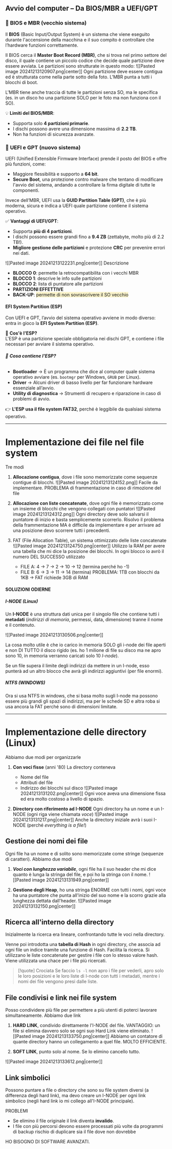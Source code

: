 ## **Avvio del computer – Da BIOS/MBR a UEFI/GPT**

### 🔹 **BIOS e MBR (vecchio sistema)**
Il **BIOS** (Basic Input/Output System) è un sistema che viene eseguito durante l'accensione della macchina e il suo compito è controllare che l’hardware funzioni correttamente.

Il BIOS cerca il **Master Boot Record (MBR)**, che si trova nel primo settore del disco, il quale contiene un piccolo codice che decide quale partizione deve essere avviata.
Le partizioni sono strutturate in questo modo:
![[Pasted image 20241213120907.png|center]]
Ogni partizione deve essere contigua ed è strutturata come nella parte sotto della foto.
L'MBR punta a tutti i blocchi di boot.

L'MBR tiene anche traccia di tutte le partizioni senza SO, ma le specifica (es. in un disco ho una partizione SOLO per le foto ma non funziona con il SO).

💡 **Limiti del BIOS/MBR**:
- Supporta solo **4 partizioni primarie**.
- I dischi possono avere una dimensione massima di **2.2 TB**.
- Non ha funzioni di sicurezza avanzate.


### 🔹 **UEFI e GPT (nuovo sistema)**
UEFI (Unified Extensible Firmware Interface) prende il posto del BIOS e offre più funzioni, come:
- Maggiore flessibilità e supporto a **64 bit**.
- **Secure Boot**, una protezione contro malware che tentano di modificare l'avvio del sistema, andando a controllare la firma digitale di tutte le componenti.

Invece dell’MBR, UEFI usa la **GUID Partition Table (GPT)**, che è più moderna, sicura e indica a UEFI quale partizione contiene il sistema operativo.

✅ **Vantaggi di UEFI/GPT**:
- Supporta **più di 4 partizioni**.
- I dischi possono essere grandi fino a **9.4 ZB** (zettabyte, molto più di 2.2 TB!).
- **Migliore gestione delle partizioni** e protezione **CRC** per prevenire errori nei dati.

![[Pasted image 20241213122231.png|center]]
Descrizione
- **BLOCCO 0**: permette la retrocompatibilita con i vecchi MBR
- **BLOCCO 1**: descrive le info sulle partizioni
- **BLOCCO 2**: lista di puntatore alle partizioni
- **PARTIZIONI EFFETTIVE**
- **BACK-UP**: <span style="background:rgba(240, 200, 0, 0.2)">permette di non sovrascrivere il SO vecchio</span>

#### **EFI System Partition (ESP)**
Con UEFI e GPT, l’avvio del sistema operativo avviene in modo diverso: entra in gioco la **EFI System Partition (ESP)**.

🔹 **Cos'è l'ESP?**  
L'ESP è una partizione speciale obbligatoria nei dischi GPT, e contiene i file necessari per avviare il sistema operativo.
###### 📂 **Cosa contiene l'ESP?**
- **Bootloader** → È un programma che dice al computer quale sistema operativo avviare (es. `bootmgr` per Windows, `GRUB` per Linux).
- **Driver** → Alcuni driver di basso livello per far funzionare hardware essenziale all’avvio.
- **Utility di diagnostica** → Strumenti di recupero e riparazione in caso di problemi di avvio.

👉 **L'ESP usa il file system FAT32**, perché è leggibile da qualsiasi sistema operativo.

---
# Implementazione dei file nel file system
Tre modi
1. **Allocazione contigua**, dove i file sono memorizzate come sequenze contigue di blocchi.
	![[Pasted image 20241213124152.png]]
	Facile da implementare.
	PROBLEMA di frammentazione in caso di rimozione del file

2. **Allocazione con liste concatenate**, dove ogni file è memorizzato come un insieme di blocchi che vengono collegati con puntatori
	![[Pasted image 20241213124312.png]]
	Ogni directory deve solo salvarsi il puntatore di inizio e basta semplicemente scorrerlo.
	Risolvo il problema della frammentazione MA è difficile da implementare e per arrivare ad una posizione devo scorrere tutti i precedenti.

3. FAT (File Allocation Table), un sistema ottimizzato delle liste concatenate
	![[Pasted image 20241213124750.png|center]]
	Utilizzo la RAM per avere una tabella che mi dice la posizione dei blocchi.
	In ogni blocco io avrò il numero DEL SUCCESSO utilizzato
	- FILE A: 4 -> 7 -> 2 -> 10 ->  12 (termina perché ho -1)
	- FILE B: 6 -> 3 -> 11 -> 14 (termina)
	PROBLEMA: 1TB con blocchi da 1KB -> FAT richiede 3GB di RAM

#### SOLUZIONI ODIERNE 
##### I-NODE (Linux)
Un **I-NODE** è una struttura dati unica per il singolo file che contiene tutti i **metadati** (*indirizzi di memoria*, permessi, data, dimensione) tranne il nome e il contenuto.

![[Pasted image 20241213130506.png|center]]

La cosa molto utile è che io carico in memoria SOLO gli i-node dei file aperti e non DI TUTTO il disco rigido (es. ho 1 milione di file su disco ma ne apro sono 10, in memoria verranno caricati solo 10 *I-node*).

Se un file supera il limite degli indirizzi da mettere in un I-node, esso punterà ad un altro blocco che avrà gli indirizzi aggiuntivi (per file enormi).

##### NTFS (WINDOWS)
Ora si usa NTFS in windows, che si basa molto sugli I-node ma possono essere più grandi gli spazi di indirizzi, ma per le schede SD e altra roba si usa ancora la FAT perché sono di dimensioni limitate.

---

# Implementazione delle directory (Linux)
Abbiamo due modi per organizzarle
1. **Con voci fisse** (anni '80)
	La directory conteneva
	- Nome del file
	- Attributi del file
	- Indirizzo dei blocchi sul disco
	![[Pasted image 20241213131202.png|center]]
	Ogni voce aveva una dimensione fissa ed era molto costoso a livello di spazio.

2. **Directory con riferimento ad I-NODE**
	Ogni directory ha un nome e un I-NODE (ogni riga viene chiamata *voce*)
	![[Pasted image 20241213131217.png|center]]
	Anche la directory iniziale avrà i suoi I-NODE (perché *everything is a file!*)


## Gestione dei nomi dei file
Ogni file ha un nome e di solito sono memorizzate come stringe (sequenze di caratteri).
Abbiamo due modi 
1. ***Voci con lunghezza variabile***, ogni file ha il suo header che mi dice quanto è lunga la stringa del file, e poi ho la stringa con il nome.
	![[Pasted image 20241213131949.png|center]]

2.  **Gestione degli Heap**, ho una stringa ENORME con tutti i nomi, ogni voce ha una puntatore che punta all'inizio del suo nome e la scorro grazie alla lunghezza dettata dall'header.
	![[Pasted image 20241213132150.png|center]]


## Ricerca all'interno della directory
Inizialmente la ricerca era lineare, confrontando tutte le voci nella directory.

Venne poi introdotta una **tabella di Hash** in ogni directory, che associa ad ogni file un indice tramite una funzione di Hash. 
Facilita la ricerca.
Si utilizzano le liste concatenate per gestire i file con lo stesso valore hash.
Viene utilizzata una chace per i file più ricercati.

>[!quote] Crociata
>Se faccio `ls -l` non apro i file per vederli, apro solo le loro posizioni e le loro liste di I-node con tutti i metadati, mentre i nomi dei file vengono presi dalle liste. 


## File condivisi e link nei file system
Posso condividere più file per permettere a più utenti di poterci lavorare simultaneamente.
Abbiamo due link
1. **HARD LINK**, condivido direttamente l'I-NODE del file.
	VANTAGGIO: un file si elimina davvero solo se ogni suo Hard Link viene eliminato.
	![[Pasted image 20241213133750.png|center]]
	Abbiamo un contatore di quante directory hanno un collegamento a quel file.
	MOLTO EFFICIENTE.

2. **SOFT LINK**, punto solo al nome.
	Se lo elimino cancello tutto.

![[Pasted image 20241213133612.png|center]]


## Link simbolici
Possono puntare a file o directory che sono su file system diversi (a differenza degli hard link), ma devo creare un I-NODE per ogni link simbolico (negli hard link io mi collego all'I-NODE principale).

PROBLEMI
- Se elimino il file originale il link diventa **invalido**.
- I file con più percorsi devono essere processati più volte da programmi di backup
	rischio di duplicare sia il file dove non dovrebbe

HO BISOGNO DI SOFTWARE AVANZATI.



